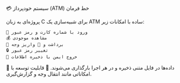 💳 سیستم خودپرداز (ATM) خط فرمان

پروژه‌ای به زبان C برای شبیه‌سازی یک ATM ساده با امکانات زیر:

    🔑 ورود با شماره کارت و رمز عبور
    💰 مشاهده موجودی
    💸 برداشت و 🤑 واریز وجه
    🔒 تغییر رمز عبور
    🚪 خروج ایمن با ذخیره اطلاعات

📂 داده‌ها در فایل متنی ذخیره و در هر اجرا بارگذاری می‌شوند.
🚀 قابلیت توسعه با امکاناتی مانند انتقال وجه و گزارش‌گیری.
